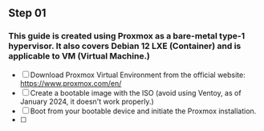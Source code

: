 ## Step 01
### This guide is created using Proxmox as a bare-metal type-1 hypervisor. It also covers Debian 12 LXE (Container) and is applicable to VM (Virtual Machine.)
- [ ] Download Proxmox Virtual Environment from the official website: https://www.proxmox.com/en/
- [ ] Create a bootable image with the ISO (avoid using Ventoy, as of January 2024, it doesn't work properly.)
- [ ] Boot from your bootable device and initiate the Proxmox installation.
- [ ] 
